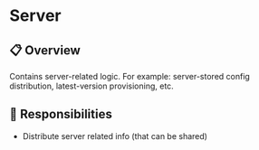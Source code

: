 # Server

## 📋 Overview
Contains server-related logic. For example: server-stored config distribution, latest-version provisioning, etc.

## 🎯 Responsibilities
- Distribute server related info (that can be shared)
